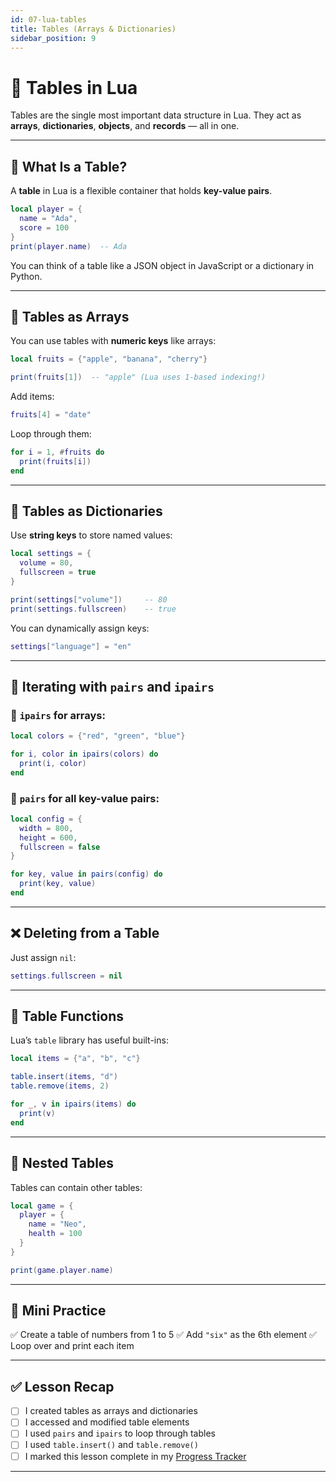 ```yaml
---
id: 07-lua-tables
title: Tables (Arrays & Dictionaries)
sidebar_position: 9
---
```


# 🧺 Tables in Lua

Tables are the single most important data structure in Lua. They act as **arrays**, **dictionaries**, **objects**, and **records** — all in one.

---

## 🧩 What Is a Table?

A **table** in Lua is a flexible container that holds **key-value pairs**.

```lua
local player = {
  name = "Ada",
  score = 100
}
print(player.name)  -- Ada
```

You can think of a table like a JSON object in JavaScript or a dictionary in Python.

---

## 🔢 Tables as Arrays

You can use tables with **numeric keys** like arrays:

```lua
local fruits = {"apple", "banana", "cherry"}

print(fruits[1])  -- "apple" (Lua uses 1-based indexing!)
```

Add items:

```lua
fruits[4] = "date"
```

Loop through them:

```lua
for i = 1, #fruits do
  print(fruits[i])
end
```

---

## 🧠 Tables as Dictionaries

Use **string keys** to store named values:

```lua
local settings = {
  volume = 80,
  fullscreen = true
}

print(settings["volume"])     -- 80
print(settings.fullscreen)    -- true
```

You can dynamically assign keys:

```lua
settings["language"] = "en"
```

---

## 🔄 Iterating with `pairs` and `ipairs`

### 🔹 `ipairs` for arrays:

```lua
local colors = {"red", "green", "blue"}

for i, color in ipairs(colors) do
  print(i, color)
end
```

### 🔸 `pairs` for all key-value pairs:

```lua
local config = {
  width = 800,
  height = 600,
  fullscreen = false
}

for key, value in pairs(config) do
  print(key, value)
end
```

---

## ❌ Deleting from a Table

Just assign `nil`:

```lua
settings.fullscreen = nil
```

---

## 🔧 Table Functions

Lua’s `table` library has useful built-ins:

```lua
local items = {"a", "b", "c"}

table.insert(items, "d")
table.remove(items, 2)

for _, v in ipairs(items) do
  print(v)
end
```

---

## 📐 Nested Tables

Tables can contain other tables:

```lua
local game = {
  player = {
    name = "Neo",
    health = 100
  }
}

print(game.player.name)
```

---

## 🧪 Mini Practice

✅ Create a table of numbers from 1 to 5
✅ Add `"six"` as the 6th element
✅ Loop over and print each item

---

## ✅ Lesson Recap

* [ ] I created tables as arrays and dictionaries
* [ ] I accessed and modified table elements
* [ ] I used `pairs` and `ipairs` to loop through tables
* [ ] I used `table.insert()` and `table.remove()`
* [ ] I marked this lesson complete in my [Progress Tracker](./02-beginner-checklist.md)

---
